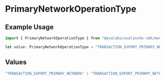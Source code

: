 # PrimaryNetworkOperationType

## Example Usage

```typescript
import { PrimaryNetworkOperationType } from "@avalabs/avalanche-sdk/models/components";

let value: PrimaryNetworkOperationType = "TRANSACTION_EXPORT_PRIMARY_NETWORK_SIMPLE";
```

## Values

```typescript
"TRANSACTION_EXPORT_PRIMARY_NETWORK" | "TRANSACTION_EXPORT_PRIMARY_NETWORK_STAKING" | "TRANSACTION_EXPORT_PRIMARY_NETWORK_SIMPLE"
```